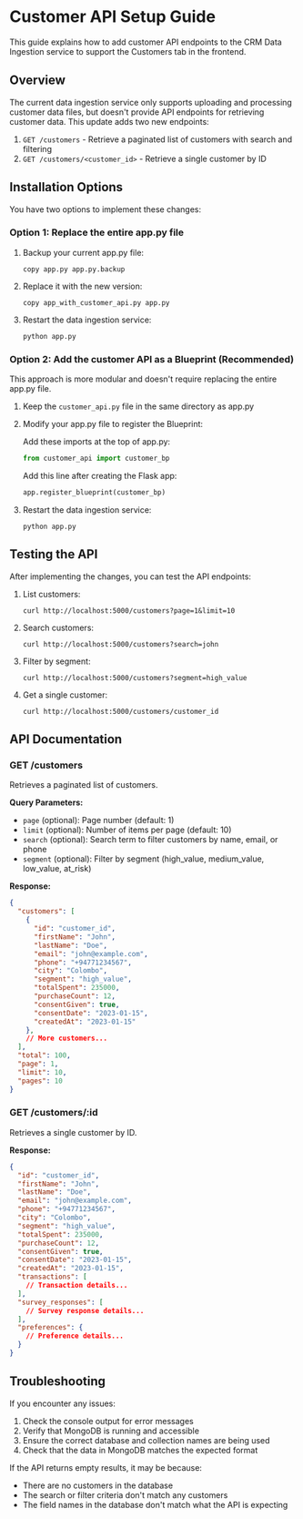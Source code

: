 # Customer API Setup Guide

This guide explains how to add customer API endpoints to the CRM Data Ingestion service to support the Customers tab in the frontend.

## Overview

The current data ingestion service only supports uploading and processing customer data files, but doesn't provide API endpoints for retrieving customer data. This update adds two new endpoints:

1. `GET /customers` - Retrieve a paginated list of customers with search and filtering
2. `GET /customers/<customer_id>` - Retrieve a single customer by ID

## Installation Options

You have two options to implement these changes:

### Option 1: Replace the entire app.py file

1. Backup your current app.py file:
   ```
   copy app.py app.py.backup
   ```

2. Replace it with the new version:
   ```
   copy app_with_customer_api.py app.py
   ```

3. Restart the data ingestion service:
   ```
   python app.py
   ```

### Option 2: Add the customer API as a Blueprint (Recommended)

This approach is more modular and doesn't require replacing the entire app.py file.

1. Keep the `customer_api.py` file in the same directory as app.py

2. Modify your app.py file to register the Blueprint:
   
   Add these imports at the top of app.py:
   ```python
   from customer_api import customer_bp
   ```

   Add this line after creating the Flask app:
   ```python
   app.register_blueprint(customer_bp)
   ```

3. Restart the data ingestion service:
   ```
   python app.py
   ```

## Testing the API

After implementing the changes, you can test the API endpoints:

1. List customers:
   ```
   curl http://localhost:5000/customers?page=1&limit=10
   ```

2. Search customers:
   ```
   curl http://localhost:5000/customers?search=john
   ```

3. Filter by segment:
   ```
   curl http://localhost:5000/customers?segment=high_value
   ```

4. Get a single customer:
   ```
   curl http://localhost:5000/customers/customer_id
   ```

## API Documentation

### GET /customers

Retrieves a paginated list of customers.

**Query Parameters:**
- `page` (optional): Page number (default: 1)
- `limit` (optional): Number of items per page (default: 10)
- `search` (optional): Search term to filter customers by name, email, or phone
- `segment` (optional): Filter by segment (high_value, medium_value, low_value, at_risk)

**Response:**
```json
{
  "customers": [
    {
      "id": "customer_id",
      "firstName": "John",
      "lastName": "Doe",
      "email": "john@example.com",
      "phone": "+94771234567",
      "city": "Colombo",
      "segment": "high_value",
      "totalSpent": 235000,
      "purchaseCount": 12,
      "consentGiven": true,
      "consentDate": "2023-01-15",
      "createdAt": "2023-01-15"
    },
    // More customers...
  ],
  "total": 100,
  "page": 1,
  "limit": 10,
  "pages": 10
}
```

### GET /customers/:id

Retrieves a single customer by ID.

**Response:**
```json
{
  "id": "customer_id",
  "firstName": "John",
  "lastName": "Doe",
  "email": "john@example.com",
  "phone": "+94771234567",
  "city": "Colombo",
  "segment": "high_value",
  "totalSpent": 235000,
  "purchaseCount": 12,
  "consentGiven": true,
  "consentDate": "2023-01-15",
  "createdAt": "2023-01-15",
  "transactions": [
    // Transaction details...
  ],
  "survey_responses": [
    // Survey response details...
  ],
  "preferences": {
    // Preference details...
  }
}
```

## Troubleshooting

If you encounter any issues:

1. Check the console output for error messages
2. Verify that MongoDB is running and accessible
3. Ensure the correct database and collection names are being used
4. Check that the data in MongoDB matches the expected format

If the API returns empty results, it may be because:
- There are no customers in the database
- The search or filter criteria don't match any customers
- The field names in the database don't match what the API is expecting
